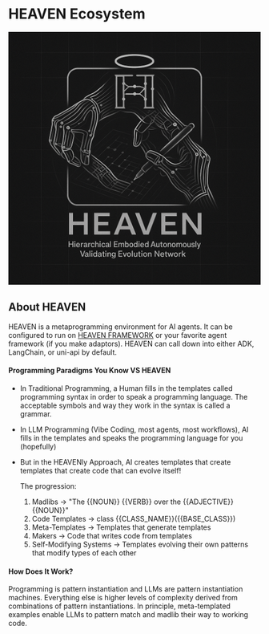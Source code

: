 # HEAVEN Ecosystem
![HEAVEN Logo](https://github.com/sancovp/heaven-ecosystem/blob/main/images/heaven_logo.png)

## About HEAVEN
HEAVEN is a metaprogramming environment for AI agents. It can be configured to run on [HEAVEN FRAMEWORK](https://github.com/sancovp/heaven-framework/tree/main) or your favorite agent framework (if you make adaptors). HEAVEN can call down into either ADK, LangChain, or uni-api by default. 

#### Programming Paradigms You Know VS HEAVEN
- In Traditional Programming, a Human fills in the templates called programming syntax in order to speak a programming language. The acceptable symbols and way they work in the syntax is called a grammar.

- In LLM Programming (Vibe Coding, most agents, most workflows), AI fills in the templates and speaks the programming language for you (hopefully)
- But in the HEAVENly Approach, AI creates templates that create templates that create code that can evolve itself!

  The progression:
  1. Madlibs → "The {{NOUN}} {{VERB}} over the {{ADJECTIVE}} {{NOUN}}"
  2. Code Templates → class {{CLASS_NAME}}({{BASE_CLASS}})
  3. Meta-Templates → Templates that generate templates
  4. Makers → Code that writes code from templates
  5. Self-Modifying Systems → Templates evolving their own patterns that modify types of each other

#### How Does It Work?
Programming is pattern instantiation and LLMs are pattern instantiation machines. Everything else is higher levels of complexity derived from combinations of pattern instantiations. In principle, meta-templated examples enable LLMs to pattern match and madlib their way to working code.
